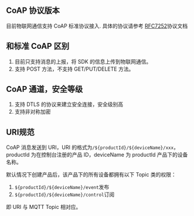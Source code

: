 [//]: # (chinagitpath:XXXXX)

## CoAP 协议版本
目前物联网通信支持 CoAP 标准协议接入. 具体的协议请参考 [RFC7252](https://tools.ietf.org/html/rfc7252)协议文档

## 和标准 CoAP 区别
1. 目前只支持消息的上报，将 SDK 的信息上传到物联网通信。
2. 支持 POST 方法，不支持 GET/PUT/DELETE 方法。 

## CoAP 通道，安全等级

1. 支持 DTLS 的协议来建立安全连接，安全级别高
2. 支持非对称加密

## URI规范
CoAP 消息发送到 URI，URI 的格式为`/${productId}/${deviceName}/xxx`，productId 为在控制台注册的产品 ID，deviceName 为 productId 产品下的设备名称。

默认情况下创建产品后，该产品下的所有设备都拥有以下 Topic 类的权限：
1. `${productId}/${deviceName}/event`发布
2. `${productId}/${deviceName}/control`订阅

即 URI 与 MQTT Topic 相对应。
